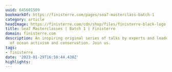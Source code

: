 ```yaml
---
uuid: 645601509
bookmarkOf: https://finisterre.com/pages/sea7-masterclass-batch-1
category: article
headImage: https://finisterre.com/cdn/shop/files/finisterre-black-logo.png?v=1613602454
title: Sea7 Masterclasses | Batch 1 | Finisterre
domain: finisterre.com
description: An inspiring original series of talks by experts and leaders in the world
  of ocean activism and conservation. Join us.
tags:
- finisterre
date: '2023-01-29T16:50:44.430Z'
highlights: 
---
```



